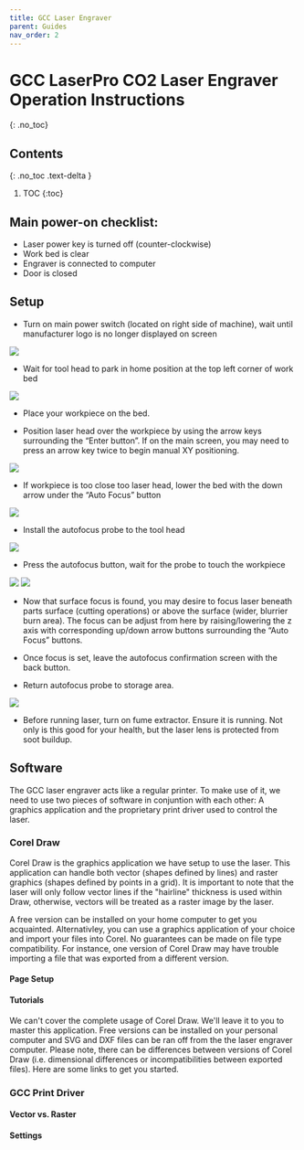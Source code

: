 ```yaml
---
title: GCC Laser Engraver
parent: Guides
nav_order: 2
---
```

# GCC LaserPro CO2 Laser Engraver Operation Instructions
{: .no_toc}

## Contents
{: .no_toc .text-delta }
1. TOC
{:toc}

## Main power-on checklist:
- Laser power key is turned off (counter-clockwise)
- Work bed is clear
- Engraver is connected to computer
- Door is closed

## Setup
- Turn on main power switch (located on right side of machine), wait until manufacturer logo is no longer displayed on screen
  
![](../../../assets/img/gcc/gcc1.png)

- Wait for tool head to park in home position at the top left corner of work bed

![](../../../assets/img/gcc/gcc2.png)

- Place your workpiece on the bed.

- Position laser head over the workpiece by using the arrow keys surrounding the “Enter button”. If on the main screen, you may need to press an arrow key twice to begin manual XY positioning.

![](../../../assets/img/gcc/gcc3.png)

- If workpiece is too close too laser head, lower the bed with the down arrow under the “Auto Focus” button

![](../../../assets/img/gcc/gcc4.png)

- Install the autofocus probe to the tool head

![](../../../assets/img/gcc/gcc5.png)

- Press the autofocus button, wait for the probe to touch the workpiece

![](../../../assets/img/gcc/gcc6.png) ![](../../../assets/img/gcc/gcc7.png)

- Now that surface focus is found, you may desire to focus laser beneath parts surface (cutting operations) or above the surface (wider, blurrier burn area). The focus can be adjust from here by raising/lowering the z axis with corresponding up/down arrow buttons surrounding the “Auto Focus” buttons.

- Once focus is set, leave the autofocus confirmation screen with the back button.

- Return autofocus probe to storage area.

![](../../../assets/img/gcc/gcc8.png)

- Before running laser, turn on fume extractor. Ensure it is running. Not only is this good for your health, but the laser lens is protected from soot buildup. 

## Software
The GCC laser engraver acts like a regular printer. To make use of it, we need to use two pieces of software in conjuntion with each other: A graphics application and the proprietary print driver used to control the laser.

### Corel Draw
Corel Draw is the graphics application we have setup to use the laser. This application can handle both vector (shapes defined by lines) and raster graphics (shapes defined by points in a grid). It is important to note that the laser will only follow vector lines if the "hairline" thickness is used within Draw, otherwise, vectors will be treated as a raster image by the laser.

A free version can be installed on your home computer to get you acquainted. Alternativley, you can use a graphics application of your choice and import your files into Corel. No guarantees can be made on file type compatibility. For instance, one version of Corel Draw may have trouble importing a file that was exported from a different version. 

#### Page Setup

#### Tutorials
We can't cover the complete usage of Corel Draw. We'll leave it to you to master this application. Free versions can be installed on your personal computer and SVG and DXF files can be ran off from the the laser engraver computer. Please note, there can be differences between versions of Corel Draw (i.e. dimensional differences or incompatibilities between exported files). Here are some links to get you started.

### GCC Print Driver
#### Vector vs. Raster
#### Settings
